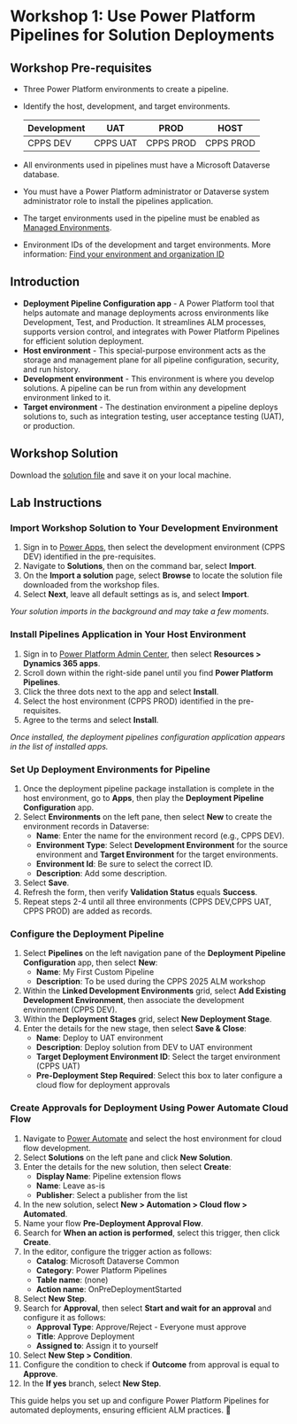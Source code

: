 # Workshop 1: Use Power Platform Pipelines for Solution Deployments

## Workshop Pre-requisites
- Three Power Platform environments to create a pipeline.
- Identify the host, development, and target environments.
  
   | Development | UAT       | PROD      | HOST      |
   |------------|----------|----------|----------|
   | CPPS DEV   | CPPS UAT | CPPS PROD | CPPS PROD |
- All environments used in pipelines must have a Microsoft Dataverse database.
- You must have a Power Platform administrator or Dataverse system administrator role to install the pipelines application.
- The target environments used in the pipeline must be enabled as [Managed Environments](https://learn.microsoft.com/en-us/power-platform/admin/managed-environment-overview).
- Environment IDs of the development and target environments. More information: [Find your environment and organization ID](https://learn.microsoft.com/power-platform/admin/environments-overview)

## Introduction
- **Deployment Pipeline Configuration app** - A Power Platform tool that helps automate and manage deployments across environments like Development, Test, and Production. It streamlines ALM processes, supports version control, and integrates with Power Platform Pipelines for efficient solution deployment.
- **Host environment** - This special-purpose environment acts as the storage and management plane for all pipeline configuration, security, and run history.
- **Development environment** - This environment is where you develop solutions. A pipeline can be run from within any development environment linked to it.
- **Target environment** - The destination environment a pipeline deploys solutions to, such as integration testing, user acceptance testing (UAT), or production.

## Workshop Solution
Download the [solution file](LabSolution/ALMSolution_1_0_0_0.zip) and save it on your local machine.

## Lab Instructions

### Import Workshop Solution to Your Development Environment
1. Sign in to [Power Apps](https://make.powerapps.com), then select the development environment (CPPS DEV) identified in the pre-requisites.
2. Navigate to **Solutions**, then on the command bar, select **Import**.
3. On the **Import a solution** page, select **Browse** to locate the solution file downloaded from the workshop files.
4. Select **Next**, leave all default settings as is, and select **Import**.

*Your solution imports in the background and may take a few moments.*

### Install Pipelines Application in Your Host Environment
1. Sign in to [Power Platform Admin Center](https://admin.powerplatform.microsoft.com), then select **Resources > Dynamics 365 apps**.
2. Scroll down within the right-side panel until you find **Power Platform Pipelines**.
3. Click the three dots next to the app and select **Install**.
4. Select the host environment (CPPS PROD) identified in the pre-requisites.
5. Agree to the terms and select **Install**.

*Once installed, the deployment pipelines configuration application appears in the list of installed apps.*

### Set Up Deployment Environments for Pipeline
1. Once the deployment pipeline package installation is complete in the host environment, go to **Apps**, then play the **Deployment Pipeline Configuration** app.
2. Select **Environments** on the left pane, then select **New** to create the environment records in Dataverse:
   - **Name**: Enter the name for the environment record (e.g., CPPS DEV).
   - **Environment Type**: Select **Development Environment** for the source environment and **Target Environment** for the target environments.
   - **Environment Id**: Be sure to select the correct ID.
   - **Description**: Add some description.
3. Select **Save**.
4. Refresh the form, then verify **Validation Status** equals **Success**.
5. Repeat steps 2-4 until all three environments (CPPS DEV,CPPS UAT, CPPS PROD) are added as records.

### Configure the Deployment Pipeline
1. Select **Pipelines** on the left navigation pane of the **Deployment Pipeline Configuration** app, then select **New**:
   - **Name**: My First Custom Pipeline
   - **Description**: To be used during the CPPS 2025 ALM workshop
2. Within the **Linked Development Environments** grid, select **Add Existing Development Environment**, then associate the development environment (CPPS DEV).
3. Within the **Deployment Stages** grid, select **New Deployment Stage**.
4. Enter the details for the new stage, then select **Save & Close**:
   - **Name**: Deploy to UAT environment
   - **Description**: Deploy solution from DEV to UAT environment
   - **Target Deployment Environment ID**: Select the target environment (CPPS UAT)
   - **Pre-Deployment Step Required**: Select this box to later configure a cloud flow for deployment approvals

### Create Approvals for Deployment Using Power Automate Cloud Flow
1. Navigate to [Power Automate](https://make.powerautomate.com) and select the host environment for cloud flow development.
2. Select **Solutions** on the left pane and click **New Solution**.
3. Enter the details for the new solution, then select **Create**:
   - **Display Name**: Pipeline extension flows
   - **Name**: Leave as-is
   - **Publisher**: Select a publisher from the list
4. In the new solution, select **New > Automation > Cloud flow > Automated**.
5. Name your flow **Pre-Deployment Approval Flow**.
6. Search for **When an action is performed**, select this trigger, then click **Create**.
7. In the editor, configure the trigger action as follows:
   - **Catalog**: Microsoft Dataverse Common
   - **Category**: Power Platform Pipelines
   - **Table name**: (none)
   - **Action name**: OnPreDeploymentStarted
8. Select **New Step**.
9. Search for **Approval**, then select **Start and wait for an approval** and configure it as follows:
   - **Approval Type**: Approve/Reject - Everyone must approve
   - **Title**: Approve Deployment
   - **Assigned to**: Assign it to yourself
10. Select **New Step > Condition**.
11. Configure the condition to check if **Outcome** from approval is equal to **Approve**.
12. In the **If yes** branch, select **New Step**.


This guide helps you set up and configure Power Platform Pipelines for automated deployments, ensuring efficient ALM practices. 🚀

